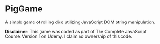# PigGame
A simple game of rolling dice utilizing JavaScript DOM string manipulation.

**Disclaimer**: This game was coded as part of The Complete JavaScript Course: Version 1 on Udemy. I claim no ownership of this code.
